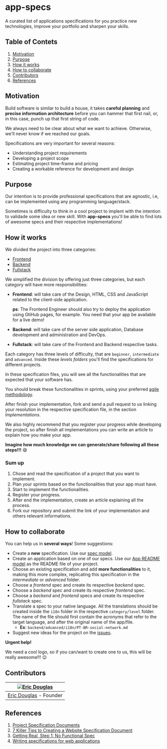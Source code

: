 # app-specs

A curated list of applications specifications for you practice new technologies, improve your portfolio and sharpen your skills.

## Table of Contets

1. [Motivation](#motivation)
1. [Purpose](#purpose)
1. [How it works](#how-it-works)
1. [How to collaborate](#how-to-collaborate)
1. [Contributors](#contributors)
1. [References](#references)

## Motivation

Build software is similar to build a house, it takes **careful planning** and **precise information architecture** before you can hammer that first nail, or, in this case, punch up that first string of code.

We always need to be clear about what we want to achieve. Otherwise, we'll never know if we reached our goals.

Specifications are very important for several reasons:

- Understanding project requirements
- Developing a project scope
- Estimating project time-frame and pricing
- Creating a workable reference for development and design

## Purpose

Our intention is to provide professional specifications that are agnostic, i.e, can be implemented using any programming language/stack.

Sometimes is difficulty to think in a cool project to implent with the intention to validade some idea or new skill. With **app-specs** you'll be able to find lots of awesome specs and their respective implementations!

## How it works

We divided the project into three categories:

- [Frontend](/frontend)
- [Backend](/backend)
- [Fullstack](/fullstack)

We simplified the division by offering just three categories, but each category will have more responsibilities:

- **Frontend**: will take care of the Design, HTML, CSS and JavaScript related to the client-side application. 

  **ps**: The Frontend Engineer should also try to deploy the application using GtiHub pages, for example. You need  that your app be available for a live demo!

- **Backend**: will take care of the server side application, Database development and administration and DevOps.

- **Fullstack**: will take care of the Frontend and Backend respective tasks.

Each category has three levels of difficulty, that are `beginner`, `intermediate` and `advanced`. Inside these *levels folders* you'll find the specifications for different projects.

In these specification files, you will see all the functionalities that are expected that your software has.

You should break these functionalities in sprints, using your preferred [agile methodology](https://en.wikipedia.org/wiki/Agile_software_development).

After finish your implementation, fork and send a pull request to us linking your resolution in the respective specification file, in the section *Implementations*.

We also highly recommend that you register your progress while developing the project, so after finish all implementations you can write an article to explain how you make your app.

**Imagine how much knowledge we can generate/share following all these steps!!!** :smile:

### Sum up

1. Chose and read the specification of a project that you want to implement.
1. Plan your sprints based on the functionalities that your app must have.
1. Start to implement the functionalities.
1. Register your progress.
1. After end the implementation, create an article explaining all the process.
1. Fork our repository and submit the link of your implementation and others relevant informations.

## How to collaborate

You can help us in **several ways**! Some suggestions:

- Create a **new** specification. Use our [spec model](models/spec-model.md).
- Create an application based on one of our specs. Use our [App README model](models/app-readme-model.md) as the README file of your project.
- Choose an existing specification and add **more functionalities** to it, making this more complex, replicating this specification in the *intermediate* or *advanced* folder.
- Choose a *frontend* spec and create its respective *backend* spec.
- Choose a *backend* spec and create its respective *frontend* spec.
- Choose a *backend* and *frontend* specs and create its respective *fullstack* spec.
- Translate a spec to your native language. All the translations should be created inside the `i18n` folder in the respective `category/level` folder. The name of the file should first contain the acronyms that refer to the target language, and after the original name of the app/file.
  - **Ex**: `backend/advanced/i18n/PT-BR-social-network.md`
- Suggest new ideas for the project on the [issues](https://github.com/ericdouglas/app-specs/issues).

**Urgent help!**

We need a cool logo, so if you can/want to create one to us, this will be really awesome!!! :wink:

## Contributors

[![Eric Douglas](https://secure.gravatar.com/avatar/7b4b31bf5e791b6d316462bfe6f943aa?s=130)](https://github.com/ericdouglas) |
:---:|
[Eric Douglas](https://github.com/ericdouglas) - Founder |

## References

1. [Project Specification Documents](http://www.pixelearth.net/pages/project-specification)
1. [7 Killer Tips to Creating a Website Specification Document](http://www.bluefountainmedia.com/blog/how-to-write-a-specifications-document/)
1. [Getting Real, Step 1: No Functional Spec](https://signalvnoise.com/archives/001050.php)
1. [Writing specifications for web applications](http://www.lionite.com/articles/read/233)
